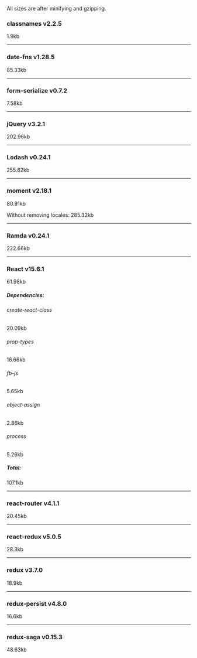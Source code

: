 All sizes are after minifying and gzipping.

### classnames v2.2.5
1.9kb

---

### date-fns v1.28.5
85.33kb

---

### form-serialize v0.7.2
7.58kb

---

### jQuery v3.2.1
202.96kb

---

### Lodash v0.24.1  
255.82kb

---

### moment v2.18.1  
80.91kb

Without removing locales: 285.32kb

---

### Ramda v0.24.1
222.66kb

---

### React v15.6.1  
61.98kb

##### Dependencies:

###### create-react-class
20.09kb

###### prop-types
16.66kb

###### fb-js
5.65kb

###### object-assign
2.86kb

###### process
5.26kb

##### Total:
107.1kb

---

### react-router v4.1.1
20.45kb

---

### react-redux v5.0.5
28.3kb

---

### redux v3.7.0
18.9kb

---

### redux-persist v4.8.0
16.6kb

---

### redux-saga v0.15.3
48.63kb
